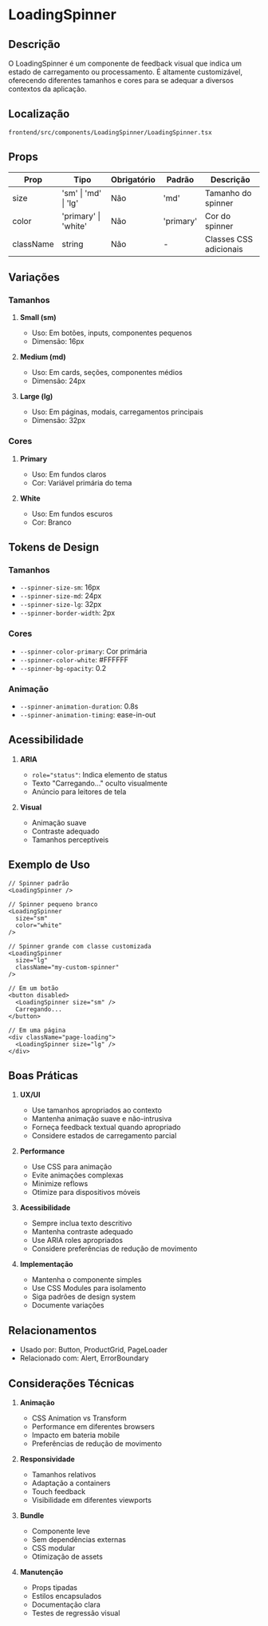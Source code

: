 # LoadingSpinner

## Descrição
O LoadingSpinner é um componente de feedback visual que indica um estado de carregamento ou processamento. É altamente customizável, oferecendo diferentes tamanhos e cores para se adequar a diversos contextos da aplicação.

## Localização
`frontend/src/components/LoadingSpinner/LoadingSpinner.tsx`

## Props
| Prop | Tipo | Obrigatório | Padrão | Descrição |
|------|------|-------------|---------|-----------|
| size | 'sm' \| 'md' \| 'lg' | Não | 'md' | Tamanho do spinner |
| color | 'primary' \| 'white' | Não | 'primary' | Cor do spinner |
| className | string | Não | - | Classes CSS adicionais |

## Variações

### Tamanhos
1. **Small (sm)**
   - Uso: Em botões, inputs, componentes pequenos
   - Dimensão: 16px

2. **Medium (md)**
   - Uso: Em cards, seções, componentes médios
   - Dimensão: 24px

3. **Large (lg)**
   - Uso: Em páginas, modais, carregamentos principais
   - Dimensão: 32px

### Cores
1. **Primary**
   - Uso: Em fundos claros
   - Cor: Variável primária do tema

2. **White**
   - Uso: Em fundos escuros
   - Cor: Branco

## Tokens de Design

### Tamanhos
- `--spinner-size-sm`: 16px
- `--spinner-size-md`: 24px
- `--spinner-size-lg`: 32px
- `--spinner-border-width`: 2px

### Cores
- `--spinner-color-primary`: Cor primária
- `--spinner-color-white`: #FFFFFF
- `--spinner-bg-opacity`: 0.2

### Animação
- `--spinner-animation-duration`: 0.8s
- `--spinner-animation-timing`: ease-in-out

## Acessibilidade
1. **ARIA**
   - `role="status"`: Indica elemento de status
   - Texto "Carregando..." oculto visualmente
   - Anúncio para leitores de tela

2. **Visual**
   - Animação suave
   - Contraste adequado
   - Tamanhos perceptíveis

## Exemplo de Uso
```tsx
// Spinner padrão
<LoadingSpinner />

// Spinner pequeno branco
<LoadingSpinner 
  size="sm"
  color="white"
/>

// Spinner grande com classe customizada
<LoadingSpinner
  size="lg"
  className="my-custom-spinner"
/>

// Em um botão
<button disabled>
  <LoadingSpinner size="sm" />
  Carregando...
</button>

// Em uma página
<div className="page-loading">
  <LoadingSpinner size="lg" />
</div>
```

## Boas Práticas

1. **UX/UI**
   - Use tamanhos apropriados ao contexto
   - Mantenha animação suave e não-intrusiva
   - Forneça feedback textual quando apropriado
   - Considere estados de carregamento parcial

2. **Performance**
   - Use CSS para animação
   - Evite animações complexas
   - Minimize reflows
   - Otimize para dispositivos móveis

3. **Acessibilidade**
   - Sempre inclua texto descritivo
   - Mantenha contraste adequado
   - Use ARIA roles apropriados
   - Considere preferências de redução de movimento

4. **Implementação**
   - Mantenha o componente simples
   - Use CSS Modules para isolamento
   - Siga padrões de design system
   - Documente variações

## Relacionamentos
- Usado por: Button, ProductGrid, PageLoader
- Relacionado com: Alert, ErrorBoundary

## Considerações Técnicas

1. **Animação**
   - CSS Animation vs Transform
   - Performance em diferentes browsers
   - Impacto em bateria mobile
   - Preferências de redução de movimento

2. **Responsividade**
   - Tamanhos relativos
   - Adaptação a containers
   - Touch feedback
   - Visibilidade em diferentes viewports

3. **Bundle**
   - Componente leve
   - Sem dependências externas
   - CSS modular
   - Otimização de assets

4. **Manutenção**
   - Props tipadas
   - Estilos encapsulados
   - Documentação clara
   - Testes de regressão visual
